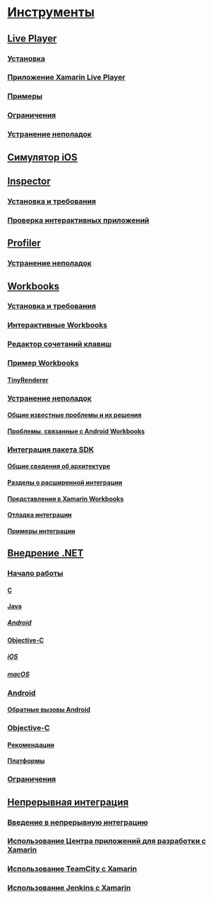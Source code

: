 # [Инструменты](index.yml)
## [Live Player](live-player/index.md)
### [Установка](live-player/install.md)
### [Приложение Xamarin Live Player](live-player/player.md)
### [Примеры](live-player/samples.md)
### [Ограничения](live-player/limitations.md)
### [Устранение неполадок](live-player/troubleshooting.md)
## [Симулятор iOS](ios-simulator.md)
## [Inspector](inspector/index.md)
### [Установка и требования](inspector/install.md)
### [Проверка интерактивных приложений](inspector/inspect.md)
## [Profiler](profiler/index.md)
### [Устранение неполадок](profiler/troubleshooting.md)
## [Workbooks](workbooks/index.md)
### [Установка и требования](workbooks/install.md)
### [Интерактивные Workbooks](workbooks/workbook.md)
### [Редактор сочетаний клавиш](workbooks/keybindings.md)
### [Пример Workbooks](workbooks/samples/index.md)
#### [TinyRenderer](workbooks/samples/tinyrenderer.md)
### [Устранение неполадок](workbooks/troubleshooting/index.md)
#### [Общие известные проблемы и их решения](workbooks/troubleshooting/general.md)
#### [Проблемы, связанные с Android Workbooks](workbooks/troubleshooting/android.md)
### [Интеграция пакета SDK](workbooks/sdk/index.md)
#### [Общие сведения об архитектуре](workbooks/sdk/architecture.md)
#### [Разделы о расширенной интеграции](workbooks/sdk/integrations.md)
#### [Представления в Xamarin Workbooks](workbooks/sdk/representations.md)
#### [Отладка интеграции](workbooks/sdk/debugging.md)
#### [Примеры интеграции](workbooks/sdk/samples.md)
## [Внедрение .NET](dotnet-embedding/index.md)
### [Начало работы](dotnet-embedding/get-started/index.md)
#### [C](dotnet-embedding/get-started/c.md)
#### [Java](dotnet-embedding/get-started/java/index.md)
##### [Android](dotnet-embedding/get-started/java/android.md)
#### [Objective-C](dotnet-embedding/get-started/objective-c/index.md)
##### [iOS](dotnet-embedding/get-started/objective-c/ios.md)
##### [macOS](dotnet-embedding/get-started/objective-c/macos.md)
### [Android](dotnet-embedding/android/index.md)
#### [Обратные вызовы Android](dotnet-embedding/android/callbacks.md)
### [Objective-C](dotnet-embedding/objective-c/index.md)
#### [Рекомендации](dotnet-embedding/objective-c/best-practices.md)
#### [Платформы](dotnet-embedding/objective-c/platforms.md)
### [Ограничения](dotnet-embedding/limitations.md)


## [Непрерывная интеграция](ci/index.md)
### [Введение в непрерывную интеграцию](ci/intro-to-ci.md)
### [Использование Центра приложений для разработки с Xamarin](/appcenter/build/xamarin/)
### [Использование TeamCity с Xamarin](ci/teamcity.md)
### [Использование Jenkins с Xamarin](ci/jenkins-walkthrough.md)
